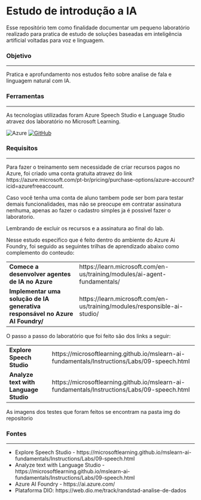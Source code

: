 <h1>Estudo de introdução a IA</h1>  
<p>Esse repositório tem como finalidade documentar um pequeno laboratório realizado para pratica de estudo de soluções baseadas em inteligência artificial voltadas para voz e linguagem. </p>
<h3>Objetivo</h3> 
<hr>
<p> Pratica e aprofundamento nos estudos feito sobre analise de fala e linguagem natural com IA.
<h3>Ferramentas</h3> 
<hr>
<p> As tecnologias utilizadas foram Azure Speech Studio e Language Studio atravez dos laboratório no Microsoft Learning. </p>

![Azure](https://img.shields.io/badge/azure-%230072C6.svg?style=for-the-badge&logo=microsoftazure&logoColor=white)
[![GitHub](https://img.shields.io/badge/GitHub-000?style=for-the-badge&logo=github&logoColor=30A3DC)](https://docs.github.com/)

<h3>Requisitos</h3>
<hr>
<p>Para fazer o treinamento sem necessidade de criar recursos pagos no Azure, foi criado uma conta gratuita atravez do link https://azure.microsoft.com/pt-br/pricing/purchase-options/azure-account?icid=azurefreeaccount.
<p>Caso você tenha uma conta de aluno tambem pode ser bom para testar demais funcionalidades, mas não se preocupe em contratar assinatura nenhuma, apenas ao fazer o cadastro simples ja é possivel fazer o laboratorio.</p>
<p>Lembrando de excluir os recursos e a assinatura ao final do lab.</p>
<p>Nesse estudo especifico que é feito dentro do ambiente do Azure Ai Foundry, foi seguido as seguintes trilhas de aprendizado abaixo como complemento do conteudo: </p>
<table>
  <tr>
    <td><b>Comece a desenvolver agentes de IA no Azure</b></th>
    <td>https://learn.microsoft.com/en-us/training/modules/ai-agent-fundamentals/</th>
  </tr>
  <tr>
    <td> <b> Implementar uma solução de IA generativa responsável no Azure AI Foundry/</b></td>
    <td> https://learn.microsoft.com/en-us/training/modules/responsible-ai-studio/</td>
  </tr>
</table>

 <p>O passo a passo do laboratório que foi feito são dos links a seguir:</p>
 
<table>
  <tr>
    <td><b>Explore Speech Studio</b></th>
    <td>https://microsoftlearning.github.io/mslearn-ai-fundamentals/Instructions/Labs/09-speech.html</th>
  </tr>
  <tr>
    <td> <b>Analyze text with Language Studio</b></td>
    <td>https://microsoftlearning.github.io/mslearn-ai-fundamentals/Instructions/Labs/09-speech.html</td>
  </tr>
</table>

<p>As imagens dos testes que foram feitos se encontram na pasta img do repositorio</p>

<H3>Fontes</H3>
<hr>
<ul>
<li>Explore Speech Studio - https://microsoftlearning.github.io/mslearn-ai-fundamentals/Instructions/Labs/09-speech.html</li>
<li>Analyze text with Language Studio - https://microsoftlearning.github.io/mslearn-ai-fundamentals/Instructions/Labs/09-speech.html</li>
<li>Azure AI Foundry - https://ai.azure.com/</li>
<li>Plataforma DIO: https://web.dio.me/track/randstad-analise-de-dados</li>
</ul>
